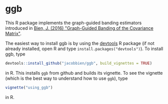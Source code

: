 
<!-- README.md is generated from README.Rmd. Please edit that file -->
ggb
===

This R package implements the graph-guided banding estimators introduced in [Bien, J. (2016) "Graph-Guided Banding of the Covariance Matrix"](http://arxiv.org/abs/1606.00451).

The easiest way to install ggb is by using the [devtools](https://cran.r-project.org/web/packages/devtools/index.html) R package (if not already installed, open R and type `install.packages("devtools")`). To install ggb, type

``` r
devtools::install_github("jacobbien/ggb", build_vignettes = TRUE)
```

in R. This installs `ggb` from github and builds its vignette. To see the vignette (which is the best way to understand how to use `ggb`), type

``` r
vignette("using_ggb")
```

in R.
